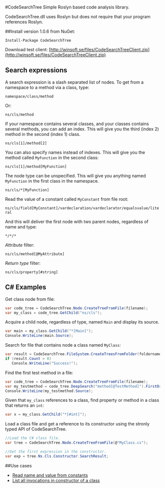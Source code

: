 #CodeSearchTree
Simple Roslyn based code analysis library.

CodeSearchTree.dll uses Roslyn but does not require that your program references Roslyn.

##Install version 1.0.6 from NuGet:

`Install-Package CodeSearchTree`

Download test client: [http://winsoft.se/files/CodeSearchTreeClient.zip](http://winsoft.se/files/CodeSearchTreeClient.zip)

## Search expressions

A search expression is a slash separated list of nodes. To get from a namespace to a method via a class, type:

`namespace/class/method`

Or:

`ns/cls/method`

If your namespace contains several classes, and your classes contains several methods, you can add an index. This will give you the third (index 2) method in the second (index 1) class.

`ns/cls[1]/method[2]`

You can also specify names instead of indexes. This will give you the method called `MyFunction` in the second class:

`ns/cls[1]/method[MyFunction]`

The node type can be unspecified. This will give you anything named `MyFunction` in the first class in the namespace.

`ns/cls/*[MyFunction]`

Read the value of a constant called `MyConstant` from file root:

`ns/cls/field[MyConstant]/vardeclaration/vardeclarator/equalsvalue/literal`

And this will deliver the first node with two parent nodes, regardless of name and type:

`*/*/*`

*Attribute* filter:

`ns/cls/method[@MyAttribute]`

*Return type* filter:

`ns/cls/property[#string]`

## C# Examples

Get class node from file:

```C#
var code_tree = CodeSearchTree.Node.CreateTreeFromFile(filename);
var my_class = code_tree.GetChild("ns/cls");
```

Acquire a child node, regardless of type, named `Main` and display its source.

```C#
var main = my_class.GetChild("*[Main]");
Console.WriteLine(main.Source);
```

Search for file that contains node a class named `MyClass`:

```C#
var result = CodeSearchTree.FileSystem.CreateTreesFromFolder(foldername, "*/cls[MyClass]");
if (result.Count > 0)
   Console.WriteLine("Success!");
```

Find the first test method in a file:

```C#
var code_tree = CodeSearchTree.Node.CreateTreeFromFile(filename);
var my_testmethod = code_tree.DeepSearch("method[@TestMethod]").FirstOrDefault();
Console.WriteLine(my_testmethod.Source);
```

Given that `my_class` references to a class, find property or method in a class that returns an `int`:

```C#
var x = my_class.GetChild("*[#int]");
```

Load a class file and get a reference to its constructor using the stronly typed API of CodeSearchTree.

```C#
//Load the C# class file.
var tree = CodeSearchTree.Node.CreateTreeFromFile(@"MyClass.cs");

//Get the first expression in the constructor.
var exp = tree.Ns.Cls.Constructor.SearchResult;
```

##Use cases

- [Read name and value from constants](http://www.winsoft.se/2015/12/codesearchtree-use-case-read-constant-values/)
- [List all invocations in constructor of a class](http://www.winsoft.se/2016/02/list-invocations-in-constructor/)